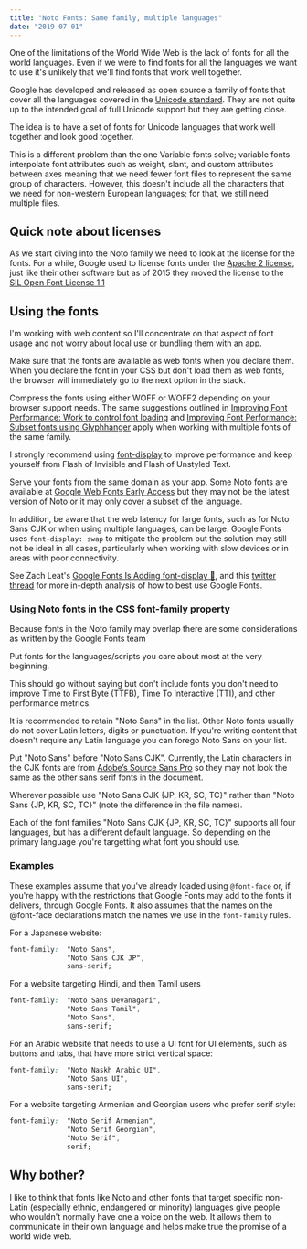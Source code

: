 ```yaml
---
title: "Noto Fonts: Same family, multiple languages"
date: "2019-07-01"
---
```


One of the limitations of the World Wide Web is the lack of fonts for all the world languages. Even if we were to find fonts for all the languages we want to use it's unlikely that we'll find fonts that work well together.

Google has developed and released as open source a family of fonts that cover all the languages covered in the [Unicode standard](https://unicode.org/). They are not quite up to the intended goal of full Unicode support but they are getting close.

The idea is to have a set of fonts for Unicode languages that work well together and look good together.

This is a different problem than the one Variable fonts solve; variable fonts interpolate font attributes such as weight, slant, and custom attributes between axes meaning that we need fewer font files to represent the same group of characters. However, this doesn't include all the characters that we need for non-western European languages; for that, we still need multiple files.

## Quick note about licenses

As we start diving into the Noto family we need to look at the license for the fonts. For a while, Google used to license fonts under the [Apache 2 license](https://opensource.org/licenses/Apache-2.0), just like their other software but as of 2015 they moved the license to the [SIL Open Font License 1.1](http://scripts.sil.org/cms/scripts/page.php?site_id=nrsi&id=OFL)

## Using the fonts

I'm working with web content so I'll concentrate on that aspect of font usage and not worry about local use or bundling them with an app.

Make sure that the fonts are available as web fonts when you declare them. When you declare the font in your CSS but don't load them as web fonts, the browser will immediately go to the next option in the stack.

Compress the fonts using either WOFF or WOFF2 depending on your browser support needs. The same suggestions outlined in [Improving Font Performance: Work to control font loading](https://publishing-project.rivendellweb.net/improving-font-performance-work-to-control-font-loading) and [Improving Font Performance: Subset fonts using Glyphhanger](https://publishing-project.rivendellweb.net/improving-font-performance-subset-fonts-using-glyphhanger/) apply when working with multiple fonts of the same family.

I strongly recommend using [font-display](https://css-tricks.com/font-display-masses/) to improve performance and keep yourself from Flash of Invisible and Flash of Unstyled Text.

Serve your fonts from the same domain as your app. Some Noto fonts are available at [Google Web Fonts Early Access](https://fonts.google.com/earlyaccess) but they may not be the latest version of Noto or it may only cover a subset of the language.

In addition, be aware that the web latency for large fonts, such as for Noto Sans CJK or when using multiple languages, can be large. Google Fonts uses `font-display: swap` to mitigate the problem but the solution may still not be ideal in all cases, particularly when working with slow devices or in areas with poor connectivity.

See Zach Leat's [Google Fonts Is Adding font-display 🎉](https://www.zachleat.com/web/google-fonts-display/), and this [twitter thread](https://twitter.com/zachleat/status/1127198245376208896) for more in-depth analysis of how to best use Google Fonts.

### Using Noto fonts in the CSS font-family property

Because fonts in the Noto family may overlap there are some considerations as written by the Google Fonts team

Put fonts for the languages/scripts you care about most at the very beginning.

This should go without saying but don't include fonts you don't need to improve Time to First Byte (TTFB), Time To Interactive (TTI), and other performance metrics.

It is recommended to retain "Noto Sans" in the list. Other Noto fonts usually do not cover Latin letters, digits or punctuation. If you're writing content that doesn't require any Latin language you can forego Noto Sans on your list.

Put "Noto Sans" before "Noto Sans CJK". Currently, the Latin characters in the CJK fonts are from [Adobe’s Source Sans Pro](https://fonts.adobe.com/fonts/source-sans) so they may not look the same as the other sans serif fonts in the document.

Wherever possible use "Noto Sans CJK {JP, KR, SC, TC}" rather than "Noto Sans {JP, KR, SC, TC}" (note the difference in the file names).

Each of the font families "Noto Sans CJK {JP, KR, SC, TC}" supports all four languages, but has a different default language. So depending on the primary language you're targetting what font you should use.

### Examples

These examples assume that you've already loaded using `@font-face` or, if you're happy with the restrictions that Google Fonts may add to the fonts it delivers, through Google Fonts. It also assumes that the names on the @font-face declarations match the names we use in the `font-family` rules.

For a Japanese website:

```css
font-family:  "Noto Sans",
              "Noto Sans CJK JP",
              sans-serif;
```

For a website targeting Hindi, and then Tamil users

```css
font-family:  "Noto Sans Devanagari",
              "Noto Sans Tamil",
              "Noto Sans",
              sans-serif;
```

For an Arabic website that needs to use a UI font for UI elements, such as buttons and tabs, that have more strict vertical space:

```css
font-family:  "Noto Naskh Arabic UI",
              "Noto Sans UI",
              sans-serif;
```

For a website targeting Armenian and Georgian users who prefer serif style:

```css
font-family:  "Noto Serif Armenian",
              "Noto Serif Georgian",
              "Noto Serif",
              serif;
```

## Why bother?

I like to think that fonts like Noto and other fonts that target specific non-Latin (especially ethnic, endangered or minority) languages give people who wouldn't normally have one a voice on the web. It allows them to communicate in their own language and helps make true the promise of a world wide web.
